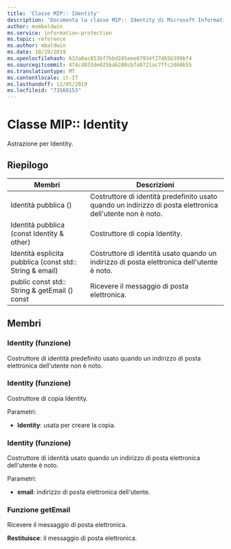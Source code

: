 ```yaml
---
title: 'Classe MIP:: Identity'
description: 'Documenta la classe MIP:: Identity di Microsoft Information Protection (MIP) SDK.'
author: msmbaldwin
ms.service: information-protection
ms.topic: reference
ms.author: mbaldwin
ms.date: 10/29/2019
ms.openlocfilehash: 633a0ac8536f7bbd285eee67934f27d65b399bf4
ms.sourcegitcommit: 474cd033de025bab280cb7a9721ac7ffc2d60b55
ms.translationtype: MT
ms.contentlocale: it-IT
ms.lasthandoff: 12/05/2019
ms.locfileid: "73560153"
---
```

# <a name="class-mipidentity"></a>Classe MIP:: Identity 
Astrazione per Identity.
  
## <a name="summary"></a>Riepilogo
 Membri                        | Descrizioni                                
--------------------------------|---------------------------------------------
Identità pubblica ()  |  Costruttore di identità predefinito usato quando un indirizzo di posta elettronica dell'utente non è noto.
Identità pubblica (const Identity & other)  |  Costruttore di copia Identity.
Identità esplicita pubblica (const std:: String & email)  |  Costruttore di identità usato quando un indirizzo di posta elettronica dell'utente è noto.
public const std:: String & getEmail () const  |  Ricevere il messaggio di posta elettronica.
  
## <a name="members"></a>Membri
  
### <a name="identity-function"></a>Identity (funzione)
Costruttore di identità predefinito usato quando un indirizzo di posta elettronica dell'utente non è noto.
  
### <a name="identity-function"></a>Identity (funzione)
Costruttore di copia Identity.

Parametri:  
* **Identity**: usata per creare la copia.


  
### <a name="identity-function"></a>Identity (funzione)
Costruttore di identità usato quando un indirizzo di posta elettronica dell'utente è noto.

Parametri:  
* **email**: indirizzo di posta elettronica dell'utente.


  
### <a name="getemail-function"></a>Funzione getEmail
Ricevere il messaggio di posta elettronica.

  
**Restituisce**: il messaggio di posta elettronica.
